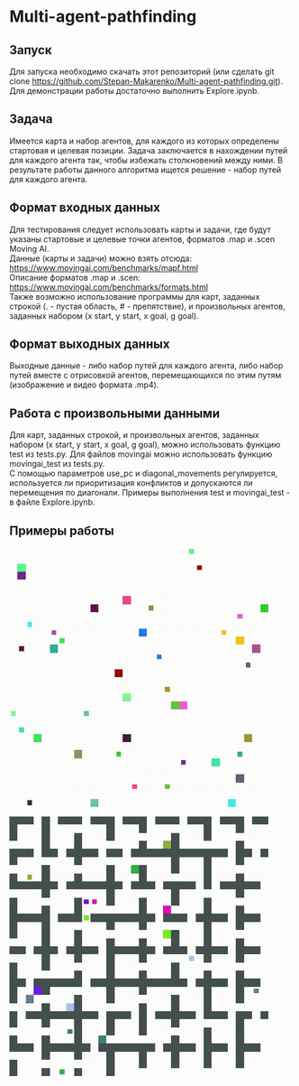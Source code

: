 # Multi-agent-pathfinding
## Запуск
Для запуска необходимо скачать этот репозиторий (или сделать git clone https://github.com/Stepan-Makarenko/Multi-agent-pathfinding.git).  
Для демонстрации работы достаточно выполнить Explore.ipynb.
## Задача
Имеется карта и набор агентов, для каждого из которых определены стартовая и целевая позиции. Задача заключается в нахождении путей для каждого агента так, чтобы избежать столкновений между ними. В результате работы данного алгоритма ищется решение - набор путей для каждого агента.
## Формат входных данных
Для тестирования следует использовать карты и задачи, где будут указаны стартовые и целевые точки агентов, форматов .map и .scen Moving AI.  
Данные (карты и задачи) можно взять отсюда: https://www.movingai.com/benchmarks/mapf.html  
Описание форматов .map и .scen: https://www.movingai.com/benchmarks/formats.html  
Также возможно использование программы для карт, заданных строкой (. - пустая область, # - препятствие), и произвольных агентов, заданных набором (x start, y start, x goal, g goal). 
## Формат выходных данных
Выходные данные - либо набор путей для каждого агента, либо набор путей вместе с отрисовкой агентов, перемещающихся по этим путям (изображение и видео формата .mp4).  
## Работа с произвольными данными
Для карт, заданных строкой, и произвольных агентов, заданных набором (x start, y start, x goal, g goal), можно использовать функцию test из tests.py.
Для файлов movingai можно использовать функцию movingai_test из tests.py.  
С помощью параметров use_pc и diagonal_movements регулируется, используется ли приоритизация конфликтов и допускаются ли перемещения по диагонали.
Примеры выполнения test и movingai_test - в файле Explore.ipynb.
## Примеры работы
![1](media/empty.gif)


![2](media/room.gif)
